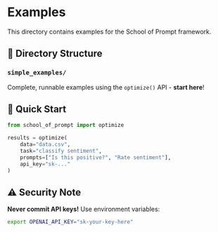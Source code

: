 # Examples

This directory contains examples for the School of Prompt framework.

## 📁 Directory Structure

### `simple_examples/`
Complete, runnable examples using the `optimize()` API - **start here**!

## 🚀 Quick Start

```python
from school_of_prompt import optimize

results = optimize(
    data="data.csv",
    task="classify sentiment",
    prompts=["Is this positive?", "Rate sentiment"],
    api_key="sk-..."
)
```

## ⚠️ Security Note

**Never commit API keys!** Use environment variables:

```bash
export OPENAI_API_KEY="sk-your-key-here"
```